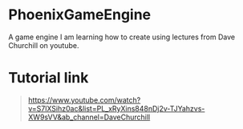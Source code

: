 # PhoenixGameEngine
A game engine I am learning how to create using lectures from Dave Churchill on youtube.

# Tutorial link
> https://www.youtube.com/watch?v=S7lXSihz0ac&list=PL_xRyXins848nDj2v-TJYahzvs-XW9sVV&ab_channel=DaveChurchill
